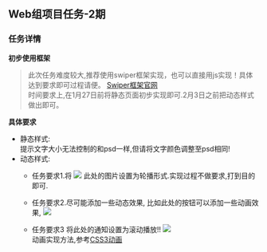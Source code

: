 ## Web组项目任务-2期
 
### 任务详情 
**初步使用框架**  
> 此次任务难度较大,推荐使用swiper框架实现，也可以直接用js实现！具体达到要求即可过程请便。
[Swiper框架官网](https://www.swiper.com.cn/)  
时间要求上,在1月27日前将静态页面初步实现即可.2月3日之前把动态样式做出即可。

**具体要求**  

+ 静态样式:  
提示文字大小无法控制的和psd一样,但请将文字颜色调整至psd相同!  
+ 动态样式:  
  + 任务要求1.将 
![](https://ws1.sinaimg.cn/large/005MUCCDgy1fzt8x6wvdtj30cq06k0x6.jpg)
此处的图片设置为轮播形式.实现过程不做要求,打到目的即可.  

  + 任务要求2.尽可能添加一些动态效果, 比如此处的按钮可以添加一些动画效果,
![](https://ws1.sinaimg.cn/large/005MUCCDgy1fzt8xiuzmxj30b605ojsr.jpg)

  + 任务要求3 将此处的通知设置为滚动播放!!
  ![](https://ws1.sinaimg.cn/large/005MUCCDgy1fzt8yiilqkj30b7028dgg.jpg)  
  动画实现方法,参考[CSS3动画](http://www.runoob.com/css3/css3-animations.html)
  

